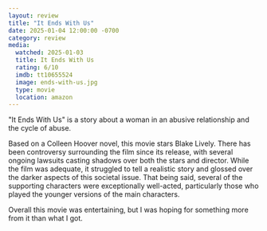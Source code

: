 ```yaml
---
layout: review
title: "It Ends With Us"
date: 2025-01-04 12:00:00 -0700
category: review
media: 
  watched: 2025-01-03
  title: It Ends With Us
  rating: 6/10
  imdb: tt10655524
  image: ends-with-us.jpg
  type: movie
  location: amazon
---
```


"It Ends With Us" is a story about a woman in an abusive relationship and the cycle of abuse. 

Based on a Colleen Hoover novel, this movie stars Blake Lively. There has been controversy surrounding the film since its release, with several ongoing lawsuits casting shadows over both the stars and director. While the film was adequate, it struggled to tell a realistic story and glossed over the darker aspects of this societal issue. That being said, several of the supporting characters were exceptionally well-acted, particularly those who played the younger versions of the main characters.

Overall this movie was entertaining, but I was hoping for something more from it than what I got.
